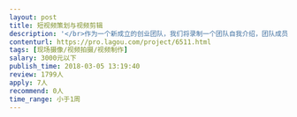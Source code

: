 ```yaml
---                
layout: post       
title: 短视频策划与视频剪辑           
description: '</br>作为一个新成立的创业团队，我们将录制一个团队自我介绍，团队成员每人将会录制一个三分钟的视频，包涵对于项目的展望和期许。</br></br>对于该项目希望有一个企划方案，包涵帮助剪辑视频。</br>'     
contenturl: https://pro.lagou.com/project/6511.html      
tags: [现场摄像/视频拍摄/视频制作]            
salary: 3000元以下          
publish_time: 2018-03-05 13:19:40         
review: 1799人                   
apply: 7人                   
recommend: 0人                   
time_range: 小于1周              
---                 
```

